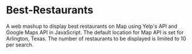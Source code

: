 # Best-Restaurants
A web mashup to display best restaurants on Map using Yelp's API and Google Maps API in JavaScript.
The default location for Map API is set for Arlington, Texas. The number of restaurants to be displayed is limited to 10 per search.
